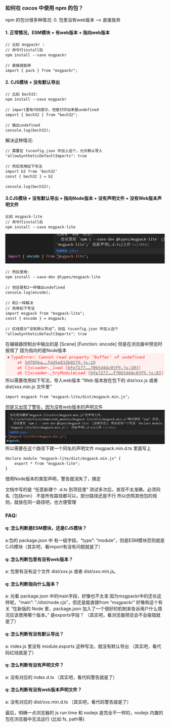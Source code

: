 ### 如何在 cocos 中使用 npm 的包？

npm 的包分很多种情况:
0. 包里没有web版本  --> 直接放弃
#### 1. 正常情况，ESM模块 + 有web版本 + 指向web版本
```
// 比如 msgpackr :
// 命令行install后
npm install --save msgpackr

// 直接就能用
import { pack } from "msgpackr";
```

#### 2. CJS模块 + 没有默认导出
```
// 比如 bech32:
npm install --save msgpackr

// import里有代码提示，但是打印出来是undefined
import { bech32 } from "bech32";

// 输出undefined
console.log(bech32);
``` 
解决这种情况:
```
// 需要在 tsconfig.json 中加上这个，允许默认导入
"allowSyntheticDefaultImports": true

// 然后改用如下写法
import b2 from 'bech32'
const { bech32 } = b2

console.log(bech32);
```

#### 3.CJS模块 + 没有默认导出 + 指向Node版本 + 没有声明文件 + 没有Web版本声明文件

```
比如 msgpack-lite
// 命令行install后
npm install --save msgpack-lite
```
![alt text](image-1.png)
```
// 然后使用:
npm install --save-dev @types/msgpack-lite

// 但还是和2一样输出undefined
console.log(encode);

// 和2一样解决
// 改用如下写法
import msgpack from "msgpack-lite";
const { encode } = msgpack;

// 红线提示“没有默认导出”，则在 tsconfig.json 中加上这个
"allowSyntheticDefaultImports": true
```
在编辑器控制台中输出的是 [Scene] [Function: encode]
但是在浏览器中预览时报错了
因为指向的是Node版本
![alt text](image-2.png)
所以需要改用如下写法，导入web版本
“Web 版本放在包下的 dist/xxx.js 或者 dist/xxx.min.js 文件里”
```
import msgpack from "msgpack-lite/dist/msgpack.min.js";
```
但是又出现了警告，因为没有web版本的声明文件
![alt text](image-3.png)
所以需要在这个路径下建一个同名的声明文件 msgpack.min.d.ts
里面写上
```
declare module "msgpack-lite/dist/msgpack.min.js" {
    export * from "msgpack-lite";
}
```
借用Node版本的类型声明，警告就消失了，搞定

文档中写的是 “任意新建个 .d.ts 到项目里”
测试多次后，发现不太准确，必须同名（包括min）
不是所有路径都可以，部分路径还是不行
所以仿照其他包的规则，就放在同一路径吧，也方便管理

### FAQ:
#### q: 怎么判断是ESM模块，还是CJS模块？
a:包的 package.json 中 有一级字段，“type”: “module”，则是ESM模块否则就是CJS模块（其实吧，看import有没有问题就是了）

#### q: 怎么判断包里有没有web版本？
a: 包里有没有这个文件 dist/xxx.js 或者 dist/xxx.min.js。

#### q: 怎么判断指向什么版本？
a: 光看 package.json 中的main字段，好像也不太准
因为msgpackr中的还长这样呢，“main”: “./dist/node.cjs”，但还是能直接from “msgpackr”
好像和这个有关
“在新版的 Node 里，package.json 加入了一个很好的机制来告诉用户什么情况应该使用哪个版本。”
是exports字段？
（其实吧，看浏览器预览会不会报错就是了）


#### q: 怎么判断有没有默认导出？
a: index.js 里没有 module.exports 这种写法，就没有默认导出
（其实吧，看代码红线就是了）

#### q: 怎么判断有没有声明文件？
a: 没有对应的 index.d.ts
（其实吧，看代码警告就是了）

#### q: 怎么判断有没有web版本声明文件？
a: 没有对应的 dist/xxx.min.d.ts
（其实吧，看代码警告就是了）

最后，明确一点浏览器的 js run time 和 nodejs 是完全不一样的，nodejs 内置的包在浏览器中无法运行 (比如 fs, path等).
